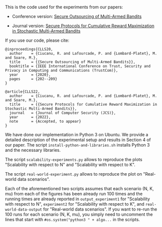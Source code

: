 This is the code used for the experiments from our papers:

+ Conference version: [Secure Outsourcing of Multi-Armed Bandits](https://ieeexplore.ieee.org/document/9343228)

+ Journal version: [Secure Protocols for Cumulative Reward Maximization in Stochastic Multi-Armed Bandits](https://content.iospress.com/articles/journal-of-computer-security/jcs210051)

If you use our code, please cite:


    @inproceedings{CLLS20,
      author    = {Ciucanu, R. and Lafourcade, P. and {Lombard-Platet}, M. and Soare, M.},
      title     = {{Secure Outsourcing of Multi-Armed Bandits}},
      booktitle = {IEEE International Conference on Trust, Security and Privacy in Computing and Communications (TrustCom)},
      year      = {2020},
      pages     = {202--209}
    }
    
    @article{CLLS22,
      author    = {Ciucanu, R. and Lafourcade, P. and {Lombard-Platet}, M. and Soare, M.},
      title     = {{Secure Protocols for Cumulative Reward Maximization in Stochastic Multi-Armed Bandits}},
      journal   = {Journal of Computer Security (JCS)},
      year      = {2022},
      note      = {Accepted, to appear}
    }

We have done our implementation in Python 3 on Ubuntu.
We provide a detailed description of the experimental setup and results in Section 4 of our paper.
The script `install-python-and-libraries.sh` installs Python 3 and the necessary libraries.

The script `scalability-experiments.py` allows to reproduce the plots "Scalability with respect to N" and "Scalability with respect to K".

The script `real-world-experiment.py` allows to reproduce the plot on "Real-world data scenarios".

Each of the aforementioned two scripts assumes that each scenario (N, K, mu) from each of the figures has been already run 100 times and the running times are already reported in `output_experiment1` for "Scalability with respect to N", `experiment2` for "Scalability with respect to K", and `real-world-data-output` for "Real-world data scenarios".
If you want to re-run the 100 runs for each scenario (N, K, mu), you simply need to uncomment the lines that start with `#os.system("python3 " + algo...` in the scripts.
